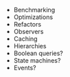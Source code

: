 - Benchmarking
- Optimizations
- Refactors
- Observers
- Caching
- Hierarchies
- Boolean queries?
- State machines?
- Events?
